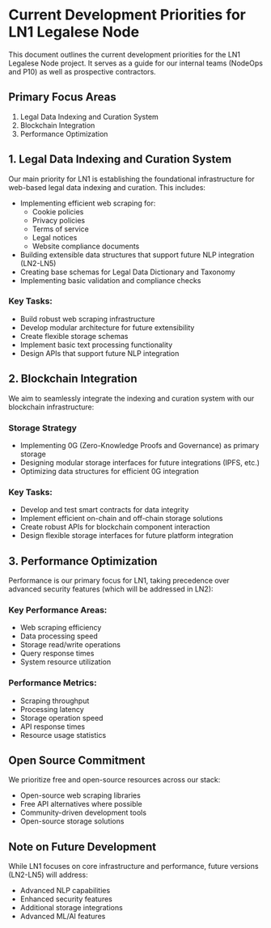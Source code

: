 # Current Development Priorities for LN1 Legalese Node

This document outlines the current development priorities for the LN1 Legalese Node project. It serves as a guide for our internal teams (NodeOps and P10) as well as prospective contractors.

## Primary Focus Areas

1. Legal Data Indexing and Curation System
2. Blockchain Integration
3. Performance Optimization

## 1. Legal Data Indexing and Curation System

Our main priority for LN1 is establishing the foundational infrastructure for web-based legal data indexing and curation. This includes:

- Implementing efficient web scraping for:
  - Cookie policies
  - Privacy policies
  - Terms of service
  - Legal notices
  - Website compliance documents
- Building extensible data structures that support future NLP integration (LN2-LN5)
- Creating base schemas for Legal Data Dictionary and Taxonomy
- Implementing basic validation and compliance checks

### Key Tasks:
- Build robust web scraping infrastructure
- Develop modular architecture for future extensibility
- Create flexible storage schemas
- Implement basic text processing functionality
- Design APIs that support future NLP integration

## 2. Blockchain Integration

We aim to seamlessly integrate the indexing and curation system with our blockchain infrastructure:

### Storage Strategy
- Implementing 0G (Zero-Knowledge Proofs and Governance) as primary storage
- Designing modular storage interfaces for future integrations (IPFS, etc.)
- Optimizing data structures for efficient 0G integration

### Key Tasks:
- Develop and test smart contracts for data integrity
- Implement efficient on-chain and off-chain storage solutions
- Create robust APIs for blockchain component interaction
- Design flexible storage interfaces for future platform integration

## 3. Performance Optimization

Performance is our primary focus for LN1, taking precedence over advanced security features (which will be addressed in LN2):

### Key Performance Areas:
- Web scraping efficiency
- Data processing speed
- Storage read/write operations
- Query response times
- System resource utilization

### Performance Metrics:
- Scraping throughput
- Processing latency
- Storage operation speed
- API response times
- Resource usage statistics

## Open Source Commitment

We prioritize free and open-source resources across our stack:
- Open-source web scraping libraries
- Free API alternatives where possible
- Community-driven development tools
- Open-source storage solutions

## Note on Future Development

While LN1 focuses on core infrastructure and performance, future versions (LN2-LN5) will address:
- Advanced NLP capabilities
- Enhanced security features
- Additional storage integrations
- Advanced ML/AI features